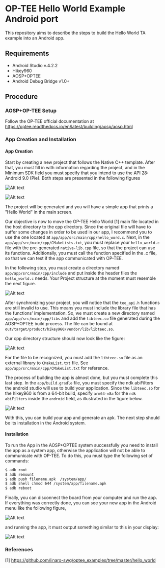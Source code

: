 # OP-TEE Hello World Example Android port
 This repository aims to describe the steps to build the Hello World TA example into an Android app.
 
## Requirements
 - Android Studio v.4.2.2
 - Hikey960
 - AOSP+OPTEE
 - Android Debug Bridge v1.0+
 
## Procedure
 
### AOSP+OP-TEE Setup
 
Follow the OP-TEE official documentation at https://optee.readthedocs.io/en/latest/building/aosp/aosp.html
 
### App Creation and Installation

#### App Creation
 
Start by creating a new project that follows the Native C++ template. After that, you must fill in with information regarding the project, and in the Minimum SDK field you must specify that you intend to use the API 28: Android 9.0 (Pie). Both steps are presented in the following figures

![Alt text](https://i.imgur.com/1GN6c1N.png "Project Creation Steps (1)")

![Alt text](https://i.imgur.com/kalS26Y.png "Project Creation Steps (2)")

The project will be generated and you will have a simple app that prints a "Hello World" in the main screen.

Our objective is now to move the OP-TEE Hello World [1] main file located in the host directory to the cpp directory. Since the original file will have to suffer some changes in order to be used in our app, I recommend you to use the one located at `app/app/src/main/cpp/hello_word.c`. Next, in the `app/app/src/main/cpp/CMakeLists.txt`, you must replace your `hello_world.c` file with the pre-generated `native-lib.cpp` file, so that the project can use its functions.
Additionally, you must call the function specified in the .c file, so that we can test if the app communicated with OP-TEE.
 
 In the following step, you must create a directory named `app/app/src/main/cpp/include` and put inside the header files the `hello_world.c` needs. Your Project structure at the moment must resemble the next figure.
 
 ![Alt text](https://i.imgur.com/p0jb7Iz.png "Project Organization (1)")
 
 After synchronizing your project, you will notice that the `tee_api.h` functions are still invalid to use. This means you must include the library file that has the functions' implementation. So, we must create a new directory named `app/app/src/main/cpp/libs` and add the `libteec.so` file generated during the AOSP+OPTEE build process. The file can be found at `out/target/product/hikey960/vendor/lib/libteec.so`.
 
 Our cpp directory structure should now look like the figure:
 
  ![Alt text](https://i.imgur.com/dW7JQYv.png "Project Organization (2)")
 
 For the file to be recognized, you must add the `libteec.so` file as an external library to `CMakeList.txt` file. See `app/app/src/main/cpp/CMakeList.txt` for reference.
 
The process of building the app is almost done, but you must complete this last step.
In the `app/build.gradle` file, you must specify the ndk abiFilters the android studio will use to build your application. Since the `libteec.so` for the hikey960 is from a 64-bit build, specify `arm64-v8a` for the `ndk abiFilters` inside the `android` field, as illustrated in the figure below.

 ![Alt text](https://i.imgur.com/E9JGUHA.png "Graddle Structure (2)")

With this, you can build your app and generate an apk. The next step should be its installation in the Android system.

#### Installation

To run the App in the AOSP+OPTEE system successfully you need to install the app as a system app, otherwise the application will not be able to communicate with OP-TEE. To do this, you must type the following set of commands:

```sh
$ adb root
$ adb remount
$ adb push filename.apk  /system/app/
$ adb shell chmod 644 /system/app/filename.apk
$ adb reboot
```

Finally, you can disconnect the board from your computer and run the app. If everything was correctly done, you can see your new app in the Android menu like the following figure,

  ![Alt text](https://i.imgur.com/pTSW3pn.png "Android Menu")

 and running the app, it must output something similar to this in your display:

  ![Alt text](https://imgur.com/QsfIPrD "App Output")

### References

[1] https://github.com/linaro-swg/optee_examples/tree/master/hello_world